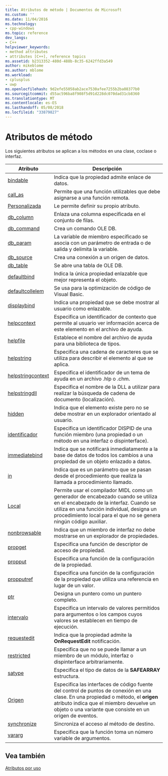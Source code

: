 ```yaml
---
title: Atributos de método | Documentos de Microsoft
ms.custom: ''
ms.date: 11/04/2016
ms.technology:
- cpp-windows
ms.topic: reference
dev_langs:
- C++
helpviewer_keywords:
- method attributes
- attributes [C++], reference topics
ms.assetid: b2313352-480d-488b-8c35-6242ffd3a549
author: mikeblome
ms.author: mblome
ms.workload:
- cplusplus
- uwp
ms.openlocfilehash: 9d2efe55058ab2ace7530afee7255b2ba08377b0
ms.sourcegitcommit: d55ac596ba8f908f5d91d228dc070dad31cb8360
ms.translationtype: MT
ms.contentlocale: es-ES
ms.lasthandoff: 05/08/2018
ms.locfileid: "33879827"
---
```

# <a name="method-attributes"></a>Atributos de método
Los siguientes atributos se aplican a los métodos en una clase, coclase o interfaz.  
  
|Atributo|Descripción|  
|---------------|-----------------|  
|[bindable](../windows/bindable.md)|Indica que la propiedad admite enlace de datos.|  
|[call_as](../windows/call-as.md)|Permite que una función utilizables que debe asignarse a una función remota.|  
|[Personalizada](../windows/custom-cpp.md)|Le permite definir su propio atributo.|  
|[db_column](../windows/db-column.md)|Enlaza una columna especificada en el conjunto de filas.|  
|[db_command](../windows/db-command.md)|Crea un comando OLE DB.|  
|[db_param](../windows/db-param.md)|La variable de miembro especificado se asocia con un parámetro de entrada o de salida y delimita la variable.|  
|[db_source](../windows/db-source.md)|Crea una conexión a un origen de datos.|  
|[db_table](../windows/db-table.md)|Se abre una tabla de OLE DB.|  
|[defaultbind](../windows/defaultbind.md)|Indica la única propiedad enlazable que mejor representa el objeto.|  
|[defaultcollelem](../windows/defaultcollelem.md)|Se usa para la optimización de código de Visual Basic.|  
|[displaybind](../windows/displaybind.md)|Indica una propiedad que se debe mostrar al usuario como enlazable.|  
|[helpcontext](../windows/helpcontext.md)|Especifica un identificador de contexto que permite al usuario ver información acerca de este elemento en el archivo de ayuda.|  
|[helpfile](../windows/helpfile.md)|Establece el nombre del archivo de ayuda para una biblioteca de tipos.|  
|[helpstring](../windows/helpstring.md)|Especifica una cadena de caracteres que se utiliza para describir el elemento al que se aplica.|  
|[helpstringcontext](../windows/helpstringcontext.md)|Especifica el identificador de un tema de ayuda en un archivo .hlp o .chm.|  
|[helpstringdll](../windows/helpstringdll.md)|Especifica el nombre de la DLL a utilizar para realizar la búsqueda de cadena de documento (localización).|  
|[hidden](../windows/hidden.md)|Indica que el elemento existe pero no se debe mostrar en un explorador orientado al usuario.|  
|[identificador](../windows/id.md)|Especifica un identificador DISPID de una función miembro (una propiedad o un método en una interfaz o dispinterface).|  
|[immediatebind](../windows/immediatebind.md)|Indica que se notificará inmediatamente a la base de datos de todos los cambios a una propiedad de un objeto enlazado a datos.|  
|[in](../windows/in-cpp.md)|Indica que es un parámetro que se pasan desde el procedimiento que realiza la llamada a procedimiento llamado.|  
|[Local](../windows/local-cpp.md)|Permite usar el compilador MIDL como un generador de encabezado cuando se utiliza en el encabezado de la interfaz. Cuando se utiliza en una función individual, designa un procedimiento local para el que no se genera ningún código auxiliar.|  
|[nonbrowsable](../windows/nonbrowsable.md)|Indica que un miembro de interfaz no debe mostrarse en un explorador de propiedades.|  
|[propget](../windows/propget.md)|Especifica una función de descriptor de acceso de propiedad.|  
|[propput](../windows/propput.md)|Especifica una función de la configuración de la propiedad.|  
|[propputref](../windows/propputref.md)|Especifica una función de la configuración de la propiedad que utiliza una referencia en lugar de un valor.|  
|[ptr](../windows/ptr.md)|Designa un puntero como un puntero completo.|  
|[intervalo](../windows/range-cpp.md)|Especifica un intervalo de valores permitidos para argumentos o los campos cuyos valores se establecen en tiempo de ejecución.|  
|[requestedit](../windows/requestedit.md)|Indica que la propiedad admite la **OnRequestEdit** notificación.|  
|[restricted](../windows/restricted.md)|Especifica que no se puede llamar a un miembro de un módulo, interfaz o dispinterface arbitrariamente.|  
|[satype](../windows/satype.md)|Especifica el tipo de datos de la **SAFEARRAY** estructura.|  
|[Origen](../windows/source-cpp.md)|Especifica las interfaces de código fuente del control de puntos de conexión en una clase. En una propiedad o método, el **origen** atributo indica que el miembro devuelve un objeto o una variante que consiste en un origen de eventos.|  
|[synchronize](../windows/synchronize.md)|Sincroniza el acceso al método de destino.|  
|[vararg](../windows/vararg.md)|Especifica que la función toma un número variable de argumentos.|  
  
## <a name="see-also"></a>Vea también  
 [Atributos por uso](../windows/attributes-by-usage.md)